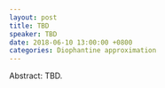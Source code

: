 ```yaml
---
layout: post
title: TBD
speaker: TBD
date: 2018-06-10 13:00:00 +0800
categories: Diophantine approximation
---
```


Abstract: TBD.
